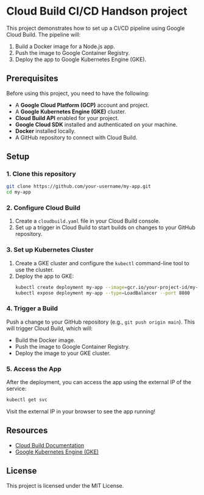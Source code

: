 # Cloud Build CI/CD Handson project

This project demonstrates how to set up a CI/CD pipeline using Google Cloud Build. The pipeline will:
1. Build a Docker image for a Node.js app.
2. Push the image to Google Container Registry.
3. Deploy the app to Google Kubernetes Engine (GKE).

## Prerequisites

Before using this project, you need to have the following:
- A **Google Cloud Platform (GCP)** account and project.
- A **Google Kubernetes Engine (GKE)** cluster.
- **Cloud Build API** enabled for your project.
- **Google Cloud SDK** installed and authenticated on your machine.
- **Docker** installed locally.
- A GitHub repository to connect with Cloud Build.

## Setup

### 1. Clone this repository
```bash
git clone https://github.com/your-username/my-app.git
cd my-app
```

### 2. Configure Cloud Build

1. Create a `cloudbuild.yaml` file in your Cloud Build console.
2. Set up a trigger in Cloud Build to start builds on changes to your GitHub repository.

### 3. Set up Kubernetes Cluster

1. Create a GKE cluster and configure the `kubectl` command-line tool to use the cluster.
2. Deploy the app to GKE:
    ```bash
    kubectl create deployment my-app --image=gcr.io/your-project-id/my-app
    kubectl expose deployment my-app --type=LoadBalancer --port 8080
    ```

### 4. Trigger a Build

Push a change to your GitHub repository (e.g., `git push origin main`). This will trigger Cloud Build, which will:
- Build the Docker image.
- Push the image to Google Container Registry.
- Deploy the image to your GKE cluster.

### 5. Access the App

After the deployment, you can access the app using the external IP of the service:
```bash
kubectl get svc
```

Visit the external IP in your browser to see the app running!

## Resources

- [Cloud Build Documentation](https://cloud.google.com/build/docs)
- [Google Kubernetes Engine (GKE)](https://cloud.google.com/kubernetes-engine)

## License

This project is licensed under the MIT License.
